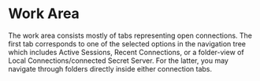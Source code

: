 [title]: # (Work Area)
[tags]: # (ui, work area)
[priority]: # (205)

# Work Area

The work area consists mostly of tabs representing open connections. The first tab corresponds to one of the selected options in the navigation tree which includes Active Sessions, Recent Connections, or a folder-view of Local Connections/connected Secret Server. For the latter, you may navigate through folders directly inside either connection tabs.